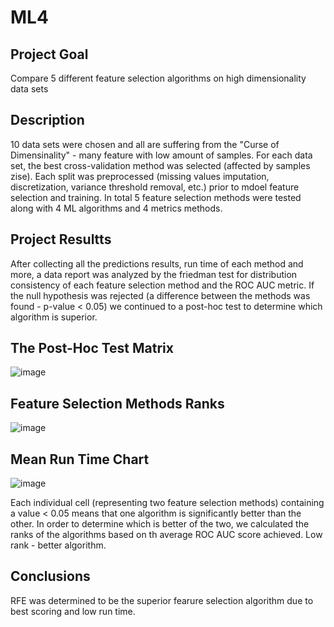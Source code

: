# ML4

## Project Goal
Compare 5 different feature selection algorithms on high dimensionality data sets

## Description
10 data sets were chosen and all are suffering from the "Curse of Dimensinality" - many feature with low amount of samples. For each data set, the best cross-validation method was selected (affected by samples zise). Each split was preprocessed (missing values imputation, discretization, variance threshold removal, etc.) prior to mdoel feature selection and training. 
In total 5 feature selection methods were tested along with 4 ML algorithms and 4 metrics methods.


## Project Resultts
After collecting all the predictions results, run time of each method and more, a data report was analyzed by the friedman test for distribution consistency of each feature selection method and the ROC AUC metric. If the null hypothesis was rejected (a difference between the methods was found - p-value < 0.05) we continued to a post-hoc test to determine which algorithm is superior.

## The Post-Hoc Test Matrix
![image](https://user-images.githubusercontent.com/62709275/177503509-3731ab3e-9715-4959-8792-99855f56b4ab.png)

## Feature Selection Methods Ranks
![image](https://user-images.githubusercontent.com/62709275/177504659-e398845a-c5ce-4310-a48c-3e9afd2fb7bc.png)

## Mean Run Time Chart
![image](https://user-images.githubusercontent.com/62709275/177505099-4b97de22-f2c7-4831-9865-aafb06cf1151.png)


Each individual cell (representing two feature selection methods) containing a value < 0.05 means that one algorithm is significantly better than the other. In order to determine which is better of the two, we calculated the ranks of the algorithms based on th average ROC AUC score achieved. Low rank - better algorithm.

## Conclusions
RFE was determined to be the superior fearure selection algorithm due to best scoring and low run time.



